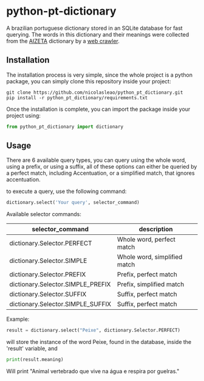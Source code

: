 # python-pt-dictionary
A brazilian portuguese dictionary stored in an SQLite database for fast querying.
The words in this dictionary and their meanings were collected from the [AIZETA](https://dicionario.aizeta.com/) 
dictionary by a [web crawler](./crawler/crawler.py).

## Installation
The installation process is very simple, since the whole project is a python package, you can simply clone this repository
inside your project:
```shell script
git clone https://github.com/nicolasleao/python_pt_dictionary.git
pip install -r python_pt_dictionary/requirements.txt
```

Once the installation is complete, you can import the package inside your project using:
```python
from python_pt_dictionary import dictionary
```
## Usage
There are 6 available query types, you can query using the whole word, using a prefix, or using a suffix, all of these
options can either be queried by a perfect match, including Accentuation, or a simplified match, that ignores accentuation.

to execute a query, use the following command:
```python
dictionary.select('Your query', selector_command)
```

Available selector commands:

selector_command | description
--- | ---
dictionary.Selector.PERFECT | Whole word, perfect match
dictionary.Selector.SIMPLE | Whole word, simplified match
dictionary.Selector.PREFIX | Prefix, perfect match
dictionary.Selector.SIMPLE_PREFIX | Prefix, simplified match
dictionary.Selector.SUFFIX | Suffix, perfect match
dictionary.Selector.SIMPLE_SUFFIX | Suffix, perfect match

Example:

```python
result = dictionary.select("Peixe", dictionary.Selector.PERFECT)
```
will store the instance of the word Peixe, found in the database, inside the 'result' variable,
and
```python
print(result.meaning)
```
Will print "Animal vertebrado que vive na água e respira por guelras."
